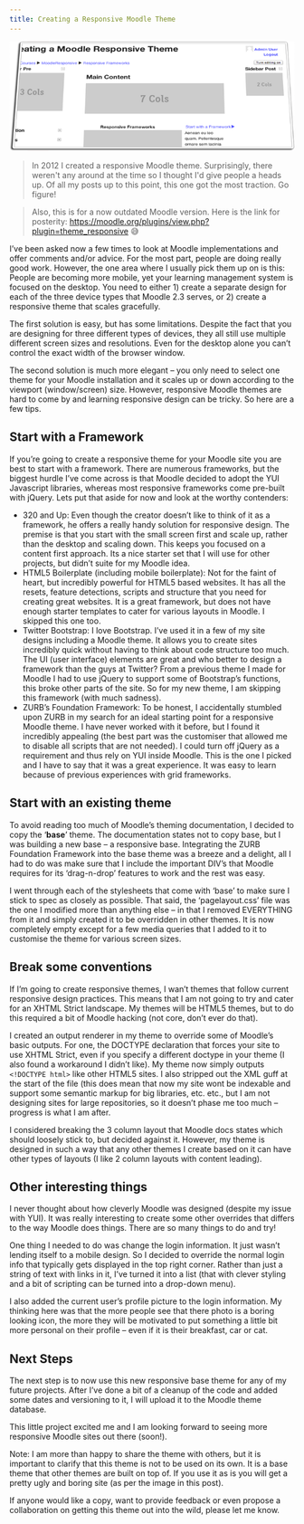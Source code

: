 ```yaml
---
title: Creating a Responsive Moodle Theme
---
```


![Moodle Theme Background](moodle_theme.png)

> In 2012 I created a responsive Moodle theme. Surprisingly, there weren't any around at the time so I thought I'd give people a heads up. Of all my posts up to this point, this one got the most traction. Go figure!

> Also, this is for a now outdated Moodle version. Here is the link for posterity: https://moodle.org/plugins/view.php?plugin=theme_responsive 😅

I’ve been asked now a few times to look at Moodle implementations and offer comments and/or advice. For the most part, people are doing really good work. However, the one area where I usually pick them up on is this: People are becoming more mobile, yet your learning management system is focused on the desktop. You need to either 1) create a separate design for each of the three device types that Moodle 2.3 serves, or 2) create a responsive theme that scales gracefully.  

The first solution is easy, but has some limitations. Despite the fact that you are designing for three different types of devices, they all still use multiple different screen sizes and resolutions. Even for the desktop alone you can’t control the exact width of the browser window.  

The second solution is much more elegant – you only need to select one theme for your Moodle installation and it scales up or down according to the viewport (window/screen) size. However, responsive Moodle themes are hard to come by and learning responsive design can be tricky. So here are a few tips.  

## Start with a Framework

If you’re going to create a responsive theme for your Moodle site you are best to start with a framework. There are numerous frameworks, but the biggest hurdle I’ve come across is that Moodle decided to adopt the YUI Javascript libraries, whereas most responsive frameworks come pre-built with jQuery. Lets put that aside for now and look at the worthy contenders:  

* 320 and Up:
Even though the creator doesn’t like to think of it as a framework, he offers a really handy solution for responsive design. The premise is that you start with the small screen first and scale up, rather than the desktop and scaling down. This keeps you focused on a content first approach. Its a nice starter set that I will use for other projects, but didn’t suite for my Moodle idea.
* HTML5 Boilerplate (including mobile boilerplate):
Not for the faint of heart, but incredibly powerful for HTML5 based websites. It has all the resets, feature detections, scripts and structure that you need for creating great websites. It is a great framework, but does not have enough starter templates to cater for various layouts in Moodle. I skipped this one too.
* Twitter Bootstrap:
I love Bootstrap. I’ve used it in a few of my site designs including a Moodle theme. It allows you to create sites incredibly quick without having to think about code structure too much. The UI (user interface) elements are great and who better to design a framework than the guys at Twitter? From a previous theme I made for Moodle I had to use jQuery to support some of Bootstrap’s functions, this broke other parts of the site. So for my new theme, I am skipping this framework (with much sadness).
* ZURB’s Foundation Framework:
To be honest, I accidentally stumbled upon ZURB in my search for an ideal starting point for a responsive Moodle theme. I have never worked with it before, but I found it incredibly appealing (the best part was the customiser that allowed me to disable all scripts that are not needed). I could turn off jQuery as a requirement and thus rely on YUI inside Moodle. This is the one I picked and I have to say that it was a great experience. It was easy to learn because of previous experiences with grid frameworks.

## Start with an existing theme

To avoid reading too much of Moodle’s theming documentation, I decided to copy the ‘**base**’ theme. The documentation states not to copy base, but I was building a new base – a responsive base. Integrating the ZURB Foundation Framework into the base theme was a breeze and a delight, all I had to do was make sure that I include the important DIV’s that Moodle requires for its ‘drag-n-drop’ features to work and the rest was easy.  

I went through each of the stylesheets that come with ‘base’ to make sure I stick to spec as closely as possible. That said, the ‘pagelayout.css’ file was the one I modified more than anything else – in that I removed EVERYTHING from it and simply created it to be overridden in other themes. It is now completely empty except for a few media queries that I added to it to customise the theme for various screen sizes.  

## Break some conventions

If I’m going to create responsive themes, I wan’t themes that follow current responsive design practices. This means that I am not going to try and cater for an XHTML Strict landscape. My themes will be HTML5 themes, but to do this required a bit of Moodle hacking (not core, don’t ever do that).  

I created an output renderer in my theme to override some of Moodle’s basic outputs. For one, the DOCTYPE declaration that forces your site to use XHTML Strict, even if you specify a different doctype in your theme (I also found a workaround I didn’t like). My theme now simply outputs `<!DOCTYPE html>` like other HTML5 sites. I also stripped out the XML guff at the start of the file (this does mean that now my site wont be indexable and support some semantic markup for big libraries, etc. etc., but I am not designing sites for large repositories, so it doesn’t phase me too much – progress is what I am after.  

I considered breaking the 3 column layout that Moodle docs states which should loosely stick to, but decided against it. However, my theme is designed in such a way that any other themes I create based on it can have other types of layouts (I like 2 column layouts with content leading).  

## Other interesting things

I never thought about how cleverly Moodle was designed (despite my issue with YUI). It was really interesting to create some other overrides that differs to the way Moodle does things. There are so many things to do and try!  

One thing I needed to do was change the login information. It just wasn’t lending itself to a mobile design. So I decided to override the normal login info that typically gets displayed in the top right corner. Rather than just a string of text with links in it, I’ve turned it into a list (that with clever styling and a bit of scripting can be turned into a drop-down menu).  

I also added the current user’s profile picture to the login information. My thinking here was that the more people see that there photo is a boring looking icon, the more they will be motivated to put something a little bit more personal on their profile – even if it is their breakfast, car or cat.  

## Next Steps

The next step is to now use this new responsive base theme for any of my future projects. After I’ve done a bit of a cleanup of the code and added some dates and versioning to it, I will upload it to the Moodle theme database.  

This little project excited me and I am looking forward to seeing more responsive Moodle sites out there (soon!).  

Note: I am more than happy to share the theme with others, but it is important to clarify that this theme is not to be used on its own. It is a base theme that other themes are built on top of. If you use it as is you will get a pretty ugly and boring site (as per the image in this post).  

If anyone would like a copy, want to provide feedback or even propose a collaboration on getting this theme out into the wild, please let me know. 